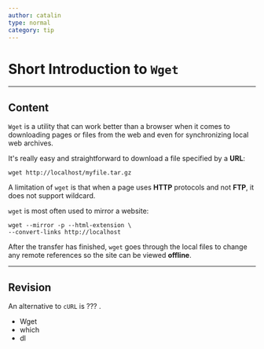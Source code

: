 ```yaml
---
author: catalin
type: normal
category: tip
---
```


# Short Introduction to `Wget`


---

## Content

`Wget` is a utility that can work better than a browser when it comes to downloading pages or files from the web and even for synchronizing local web archives. 

It's really easy and straightforward to download a file specified by a **URL**:

```plain-text
wget http://localhost/myfile.tar.gz
```

A limitation of `wget` is that when a page uses **HTTP** protocols and not **FTP**, it does not support wildcard.

`wget` is most often used to mirror a website:

```plain-text
wget --mirror -p --html-extension \
--convert-links http://localhost
```

After the transfer has finished, `wget` goes through the local files to change any remote references so the site can be viewed **offline**.


---

## Revision

An alternative to `cURL` is ??? .

- Wget
- which
- dl
